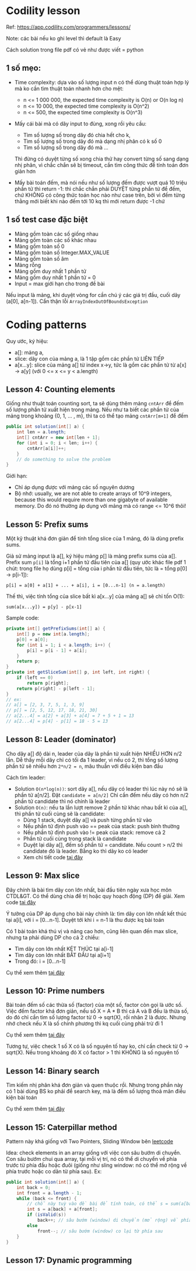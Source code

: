 # Codility lesson

Ref: https://app.codility.com/programmers/lessons/

Note: các bài nếu ko ghi level thì default là Easy

Cách solution trong file pdf có vẻ như được viết = python

## 1 số mẹo:

- Time complexity: dựa vào số lượng input n có thể dùng thuật toán hợp lý mà ko cần tìm thuật toán nhanh hơn cho mệt:
  - n <= 1 000 000, the expected time complexity is O(n) or O(n log n)
  - n <= 10 000, the expected time complexity is O(n^2)
  - n <= 500, the expected time complexity is O(n^3)
- Mấy cái bài mà có dãy input to đùng, xong rồi yêu cầu:

  - Tìm số lượng số trong dãy đó chia hết cho k,
  - Tìm số lượng số trong dãy đó mà dạng nhị phân có k số 0
  - Tìm số lượng số trong dãy đó mà ...

  Thì đừng có duyệt từng số xong chia thử hay convert từng số sang dạng nhị phân, vì chắc chắn sẽ
  bị timeout, cần tìm công thức để tính toán đơn giản hơn

- Mấy bài toán đếm, mà nói nếu như số lượng đếm được vượt quá 10 triệu phần tử thì return -1: thì chắc chắn phải DUYỆT từng phần tử để đếm, chứ KHÔNG có công thức toán học nào như case trên, bởi vì đếm từng thằng mới biết khi nào đếm tới 10 kq thì mới return được -1 chứ

## 1 số test case đặc biệt

- Mảng gồm toàn các số giống nhau
- Mảng gồm toàn các số khác nhau
- Mảng gồm toàn số 0
- Mảng gồm toàn số Integer.MAX_VALUE
- Mảng gồm toàn số âm
- Mảng rỗng
- Mảng gồm duy nhất 1 phần tử
- Mảng gồm duy nhất 1 phần tử = 0
- Input = max giới hạn cho trong đề bài

Nếu input là mảng, khi duyệt vòng for cần chú ý các giá trị đầu, cuối dãy (a[0], a[n-1]). Cẩn thận lỗi `ArrayIndexOutOfBoundsException`

# Coding patterns

Quy ước, ký hiệu:

- a[]: mảng a,
- slice: dãy con của mảng a, là 1 tập gồm các phần tử LIÊN TIẾP
- a[x...y]: slice của mảng a[] từ index x->y, tức là gồm các phần tử từ a[x] -> a[y] (với 0 <= x <= y < a.length)

## Lesson 4: Counting elements

Giống như thuật toán counting sort, ta sẽ dùng thêm mảng `cntArr` để đếm số lượng phần tử xuất hiện trong mảng. Nếu như ta biết các phần tử của mảng trong khoảng {0, 1, ... , m}, thì ta có thể tạo mảng `cntArr[m+1]` để đếm

```java
public int solution(int[] a) {
    int len = a.length;
    int[] cntArr = new int[len + 1];
    for (int i = 0; i < len; i++) {
        cntArr[a[i]]++;
    }
    // do something to solve the problem
}
```

Giới hạn:

- Chỉ áp dụng được với mảng các số nguyên dương
- Bộ nhớ: usually, we are not able to create arrays of 10^9 integers, because this would require more than one gigabyte of available memory. Do đó nó thường áp dụng với mảng mà có range <= 10^6 thôi!

## Lesson 5: Prefix sums

Một kỹ thuật khá đơn giản để tính tổng slice của 1 mảng, đó là dùng prefix sums.

Giả sử mảng input là a[], ký hiệu mảng p[] là mảng prefix sums của a[]. Prefix sum `p[i]` là tổng i+1 phần tử đầu tiên của a[] (quy ước khác file pdf 1 chút: trong file họ dùng p[i] = tổng của i phần tử đầu tiên, tức là = tổng p[0] -> p[i-1]):

```
p[i] = a[0] + a[1] + ... + a[i], i = [0...n-1] (n = a.length)
```

Thế thì, việc tính tổng của slice bất kì a[x...y] của mảng a[] sẽ chỉ tốn O(1):

```
sum(a[x...y]) = p[y] - p[x-1]
```

Sample code:

```java
private int[] getPrefixSums(int[] a) {
    int[] p = new int[a.length];
    p[0] = a[0];
    for (int i = 1; i < a.length; i++) {
        p[i] = p[i - 1] + a[i];
    }
    return p;
}
private int getSliceSum(int[] p, int left, int right) {
    if (left == 0)
        return p[right];
    return p[right] - p[left - 1];
}
// ex:
// a[] = [2, 3, 7, 5, 1, 3, 9]
// p[] = [2, 5, 12, 17, 18, 21, 30]
// a[2...4] = a[2] + a[3] + a[4] = 7 + 5 + 1 = 13
// a[2...4] = p[4] - p[1] = 18 - 5 = 13
```

## Lesson 8: Leader (dominator)

Cho dãy a[] độ dài n, leader của dãy là phần tử xuất hiện NHIỀU HƠN n/2 lần. Dễ thấy mỗi dãy chỉ có tối đa 1 leader, vì nếu có 2, thì tổng số lượng phần tử sẽ nhiều hơn `2*n/2 = n`, mâu thuẫn với điều kiện ban đầu

Cách tìm leader:

- Solution `O(n*log(n))`: sort dãy a[], nếu dãy có leader thì lúc này nó sẽ là phần tử a[n/2]. Đặt `candidate = a[n/2]` Chỉ cần đếm nếu dãy có hơn n/2 phần tử candidate thì nó chính là leader
- Solution `O(n)`: nếu ta lần lượt remove 2 phần tử khác nhau bất kì của a[], thì phần tử cuối cùng sẽ là candidate:
  - Dùng 1 stack, duyệt dãy a[] và push từng phần tử vào
  - Nếu phần tử định push vào == peak của stack: push bình thường
  - Nếu phần tử định push vào != peak của stack: remove cả 2
  - Phần tử cuối cùng trong stack là candidate
  - Duyệt lại dãy a[], đếm số phần tử = candidate. Nếu count > n/2 thì candidate đó là leader. Bằng ko thì dãy ko có leader
  - Xem chi tiết code [tại đây](./l8/Dominator.java)

## Lesson 9: Max slice

Đây chính là bài tìm dãy con lớn nhất, bài đầu tiên ngày xưa học môn CTDL&GT. Có thể dùng chia để trị hoặc quy hoạch động (DP) để giải. Xem code [tại đây](./l9/MaxSliceSum.java)

Ý tưởng của DP áp dụng cho bài này chính là: tìm dãy con lớn nhất kết thúc tại a[i], với i = [0...n-1]. Duyệt tới khi i = n-1 là thu được kq bài toán

Có 1 bài toán khá thú vị và nâng cao hơn, cũng liên quan đến max slice, nhưng ta phải dùng DP cho cả 2 chiều:

- Tìm dãy con lớn nhất KÉT THÚC tại a[i-1]
- Tìm dãy con lớn nhất BẮT ĐẦU tại a[i+1]
- Trong đó: i = [0...n-1]

Cụ thể xem thêm [tại đây](./l9/MaxDoubleSliceSum.java)

## Lesson 10: Prime numbers

Bài toán đếm số các thừa số (factor) của một số, factor còn gọi là ước số. Việc đếm factor khá đơn giản, nếu số X = A \* B thì cả A và B đều là thừa số, do đó chỉ cần tìm số lượng factor từ 0 -> sqrt(X), rồi nhân 2 là được. Nhưng nhớ check nếu X là số chính phương thì kq cuối cùng phải trừ đi 1

Cụ thể xem thêm [tại đây](./l10/CountFactors.java)

Tương tự, việc check 1 số X có là số nguyên tố hay ko, chỉ cần check từ 0 -> sqrt(X). Nếu trong khoảng đó X có factor > 1 thì KHÔNG là số nguyên tố

## Lesson 14: Binary search

Tìm kiếm nhị phân khá đơn giản và quen thuộc rồi. Nhưng trong phần này có 1 bài dùng BS ko phải để search key, mà là đếm số lượng thoả mãn điều kiện bài toán

Cụ thể xem thêm [tại đây](./l14/MinMaxDivision.java)

## Lesson 15: Caterpillar method

Pattern này khá giống với Two Pointers, Sliding Window bên [leetcode](../../leetcode/README.md)

Idea: check elements in an array giống với việc con sâu bướm di chuyển. Con sâu bướm chui qua array, tại mỗi vị trí, nó có thể di chuyển về phía trước từ phía đầu hoặc đuôi (giống như sling window: nó có thể mở rộng về phía trước hoặc co dãn từ phía sau). Ex:

```java
public int solution(int[] a) {
    int back = 0;
    int front = a.length - 1;
    while (back <= front) {
        // chỗ này tuỳ vào đề bài để tính toán, có thể s = sum(a[back] -> a[front])...
        int s = a[back] + a[front];
        if (isValid(s))
            back++; // sâu bướm (window) di chuyển (mở rộng) về phía trước
        else
            front--; // sâu bướm (window) co lại từ phía sau
    }
}
```

## Lesson 17: Dynamic programming
